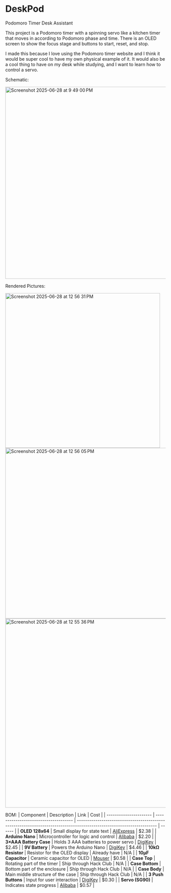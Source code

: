 # DeskPod
Podomoro Timer Desk Assistant

This project is a Podomoro timer with a spinning servo like a kitchen timer that moves in according to Podomoro phase and time. There is an OLED screen to show the focus stage and buttons to start, reset, and stop. 

I made this because I love using the Podomoro timer website and I think it would be super cool to have my own physical example of it. It would also be a cool thing to have on my desk while studying, and I want to learn how to control a servo. 

Schematic:

<img width="603" alt="Screenshot 2025-06-28 at 9 49 00 PM" src="https://github.com/user-attachments/assets/e9cb6bea-1aa8-4037-a737-3815d77975a1" />


Rendered Pictures:

<img width="486" alt="Screenshot 2025-06-28 at 12 56 31 PM" src="https://github.com/user-attachments/assets/a56b7580-7c13-4597-a2de-bbd89e97cdb1" />
<img width="536" alt="Screenshot 2025-06-28 at 12 56 05 PM" src="https://github.com/user-attachments/assets/f9406792-48c9-43b1-8ef2-89cf3ba177ec" />
<img width="594" alt="Screenshot 2025-06-28 at 12 55 36 PM" src="https://github.com/user-attachments/assets/c3041884-25dc-465d-91b6-8e077919ca7c" />



BOM:
| Component              | Description                           | Link                                                                                                                  | Cost   |
| ---------------------- | ------------------------------------- | --------------------------------------------------------------------------------------------------------------------- | ------ |
| **OLED 128x64**        | Small display for state text          | [AliExpress](https://www.aliexpress.us/item/3256805913100103.html)                                                    | \$2.38 |
| **Arduino Nano**       | Microcontroller for logic and control | [Alibaba](https://www.alibaba.com/pla/good-quality-Arduino-Nano-V30-CH340G_1600942840347.html)                        | \$2.20 |
| **3×AAA Battery Case** | Holds 3 AAA batteries to power servo  | [DigiKey](https://www.digikey.com/en/products/detail/keystone-electronics/2484CN/7385289)                             | \$2.45 |
| **9V Battery**         | Powers the Arduino Nano               | [DigiKey](https://www.digikey.com/en/products/detail/duracell-industrial-operations-inc/9V/21259959)                  | \$4.46 |
| **10kΩ Resistor**      | Resistor for the OLED display         | Already have                                                                                                          | N/A    |
| **10µF Capacitor**     | Ceramic capacitor for OLED            | [Mouser](https://www.mouser.com/ProductDetail/Vishay-BC-Components/D471K25X5FL63L6R?qs=WcHCFKihsBqnFBaLsk7srQ%3D%3D)  | \$0.58 |
| **Case Top**           | Rotating part of the timer            | Ship through Hack Club                                                                                                | N/A    |
| **Case Bottom**        | Bottom part of the enclosure          | Ship through Hack Club                                                                                                | N/A    |
| **Case Body**          | Main middle structure of the case     | Ship through Hack Club                                                                                                | N/A    |
| **3 Push Buttons**     | Input for user interaction            | [DigiKey](https://www.digikey.com/en/products/detail/same-sky-formerly-cui-devices-/TS02-66-60-BK-160-LCR-D/15634268) | \$0.30 |
| **Servo (SG90)**       | Indicates state progress              | [Alibaba](https://www.alibaba.com/product-detail/Stock-9G-Micro-Servo-Motor-SG90_1601038670928.html)                  | \$0.57 |





